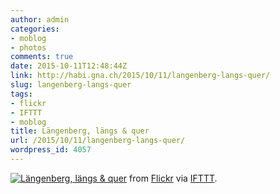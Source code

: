 ```yaml
---
author: admin
categories:
- moblog
- photos
comments: true
date: 2015-10-11T12:48:44Z
link: http://habi.gna.ch/2015/10/11/langenberg-langs-quer/
slug: langenberg-langs-quer
tags:
- flickr
- IFTTT
- moblog
title: Längenberg, längs & quer
url: /2015/10/11/langenberg-langs-quer/
wordpress_id: 4057
---
```


[![Längenberg, längs & quer](https://farm1.staticflickr.com/639/21466997274_9da665cee3_z.jpg)](https://www.flickr.com/photos/habi/21466997274/in/dateposted/)
from [Flickr](http://flic.kr/p/yGXYoE) via [IFTTT](http://ift.tt/1c4nCfM).
